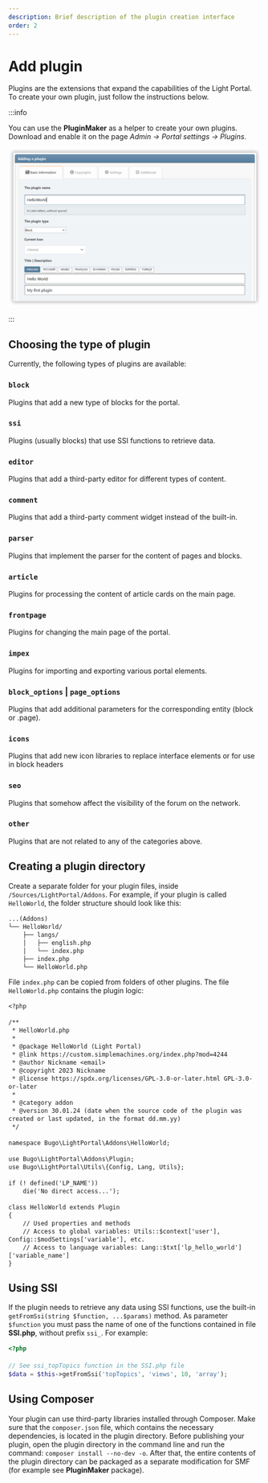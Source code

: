 ```yaml
---
description: Brief description of the plugin creation interface
order: 2
---
```


# Add plugin

Plugins are the extensions that expand the capabilities of the Light Portal. To create your own plugin, just follow the instructions below.

:::info

You can use the **PluginMaker** as a helper to create your own plugins. Download and enable it on the page _Admin -> Portal settings -> Plugins_.

![Create a new plugin with PluginMaker](create_plugin.png)

:::

## Choosing the type of plugin

Currently, the following types of plugins are available:

### `block`

Plugins that add a new type of blocks for the portal.

### `ssi`

Plugins (usually blocks) that use SSI functions to retrieve data.

### `editor`

Plugins that add a third-party editor for different types of content.

### `comment`

Plugins that add a third-party comment widget instead of the built-in.

### `parser`

Plugins that implement the parser for the content of pages and blocks.

### `article`

Plugins for processing the content of article cards on the main page.

### `frontpage`

Plugins for changing the main page of the portal.

### `impex`

Plugins for importing and exporting various portal elements.

### `block_options` | `page_options`

Plugins that add additional parameters for the corresponding entity (block or .page).

### `icons`

Plugins that add new icon libraries to replace interface elements or for use in block headers

### `seo`

Plugins that somehow affect the visibility of the forum on the network.

### `other`

Plugins that are not related to any of the categories above.

## Creating a plugin directory

Create a separate folder for your plugin files, inside `/Sources/LightPortal/Addons`. For example, if your plugin is called `HelloWorld`, the folder structure should look like this:

```
...(Addons)
└── HelloWorld/
    ├── langs/
    │   ├── english.php
    │   └── index.php
    ├── index.php
    └── HelloWorld.php
```

File `index.php` can be copied from folders of other plugins. The file `HelloWorld.php` contains the plugin logic:

```php:line-numbers
<?php

/**
 * HelloWorld.php
 *
 * @package HelloWorld (Light Portal)
 * @link https://custom.simplemachines.org/index.php?mod=4244
 * @author Nickname <email>
 * @copyright 2023 Nickname
 * @license https://spdx.org/licenses/GPL-3.0-or-later.html GPL-3.0-or-later
 *
 * @category addon
 * @version 30.01.24 (date when the source code of the plugin was created or last updated, in the format dd.mm.yy)
 */

namespace Bugo\LightPortal\Addons\HelloWorld;

use Bugo\LightPortal\Addons\Plugin;
use Bugo\LightPortal\Utils\{Config, Lang, Utils};

if (! defined('LP_NAME'))
	die('No direct access...');

class HelloWorld extends Plugin
{
    // Used properties and methods
    // Access to global variables: Utils::$context['user'], Config::$modSettings['variable'], etc.
    // Access to language variables: Lang::$txt['lp_hello_world']['variable_name']
}

```

## Using SSI

If the plugin needs to retrieve any data using SSI functions, use the built-in `getFromSsi(string $function, ...$params)` method. As parameter `$function` you must pass the name of one of the functions contained in file **SSI.php**, without prefix `ssi_`. For example:

```php
<?php

// See ssi_topTopics function in the SSI.php file
$data = $this->getFromSsi('topTopics', 'views', 10, 'array');
```

## Using Composer

Your plugin can use third-party libraries installed through Composer. Make sure that the `composer.json` file, which contains the necessary dependencies, is located in the plugin directory. Before publishing your plugin, open the plugin directory in the command line and run the command: `composer install --no-dev -o`. After that, the entire contents of the plugin directory can be packaged as a separate modification for SMF (for example see **PluginMaker** package).
